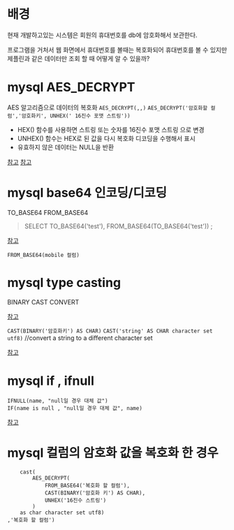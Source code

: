 # 배경

현재 개발하고있는 시스템은
회원의 휴대번호를 db에 암호화해서 보관한다.

프로그램을 거처서 웹 화면에서 휴대번호를 볼때는
복호화되어 휴대번호를 볼 수 있지만
제플린과 같은 데이터만 조회 할 때 어떻게 알 수 있을까?


# mysql AES_DECRYPT
AES 알고리즘으로 데이터의 복호화
`AES_DECRYPT(,,)`
`AES_DECRYPT('암호화할 컬럼','암호화키', UNHEX(' 16진수 포맷 스트링'))`

* HEX() 함수를 사용하면 스트링 또는 숫자를 16진수 포맷 스트링 으로 변경
* UNHEX() 함수는 HEX로 된 값을 다시 복호화 디코딩을 수행해서 표시
*  유효하지 않은 데이터는 NULL을 반환

[참고](https://www.habonyphp.com/2019/02/aesencrypt-aesdecrypt.html)
[참고](https://bluebreeze.co.kr/470)

# mysql base64 인코딩/디코딩
TO_BASE64
FROM_BASE64

> SELECT TO_BASE64('test'), FROM_BASE64(TO_BASE64('test')) ;

[참고](https://database.guide/how-the-from_base64-function-works-in-mysql/)

`FROM_BASE64(mobile 컬럼)`
# mysql type casting
BINARY
CAST
CONVERT

[참고](http://www.tcpschool.com/mysql/mysql_operator_typeCasting)

`CAST(BINARY('암호화키') AS CHAR)`
`CAST('string' AS CHAR character set utf8)` //convert a string to a different character set

[참고](https://frody.tistory.com/92)

# mysql if , ifnull

```
IFNULL(name, "null일 경우 대체 값")
IF(name is null , "null일 경우 대체 값", name)
```
[참고](https://velog.io/@gillog/DB-MySQL-NULL-%EC%B2%98%EB%A6%ACIFNULL-CASE-COALESCE)


# mysql 컬럼의 암호화 값을 복호화 한 경우
```ifnull(
    cast(
        AES_DECRYPT(
            FROM_BASE64('복호화 할 컬럼'),
            CAST(BINARY('암호화 키') AS CHAR),
            UNHEX('16진수 스트링')
        ) 
    as char character set utf8)
,'복호화 할 컬럼') 
```